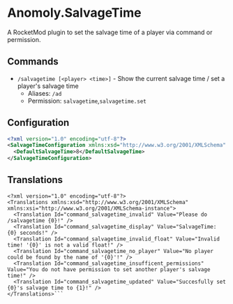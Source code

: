 # Anomoly.SalvageTime
A RocketMod plugin to set the salvage time of a player via command or permission.

## Commands
- `/salvagetime [<player> <time>]` - Show the current salvage time / set a player's salvage time
  - Aliases: `/ad`
  - Permission: `salvagetime`,`salvagetime.set`

## Configuration
```xml
<?xml version="1.0" encoding="utf-8"?>
<SalvageTimeConfiguration xmlns:xsd="http://www.w3.org/2001/XMLSchema" xmlns:xsi="http://www.w3.org/2001/XMLSchema-instance">
  <DefaultSalvageTime>8</DefaultSalvageTime>
</SalvageTimeConfiguration>
```

## Translations
```
<?xml version="1.0" encoding="utf-8"?>
<Translations xmlns:xsd="http://www.w3.org/2001/XMLSchema" xmlns:xsi="http://www.w3.org/2001/XMLSchema-instance">
  <Translation Id="command_salvagetime_invalid" Value="Please do /salvagetime {0}!" />
  <Translation Id="command_salvagetime_display" Value="SalvageTime: {0} seconds!" />
  <Translation Id="command_salvagetime_invalid_float" Value="Invalid time! '{0}' is not a valid float!" />
  <Translation Id="command_salvagetime_no_player" Value="No player could be found by the name of '{0}'!" />
  <Translation Id="command_salvagetime_insufficent_permissions" Value="You do not have permission to set another player's salvage time!" />
  <Translation Id="command_salvagetime_updated" Value="Succesfully set {0}'s salvage time to {1}!" />
</Translations>```
